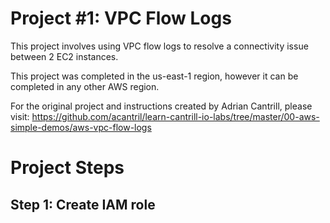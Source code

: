 # Project #1: VPC Flow Logs

This project involves using VPC flow logs to resolve a connectivity issue between 2 EC2 instances.

This project was completed in the us-east-1 region, however it can be completed in any other AWS region.

For the original project and instructions created by Adrian Cantrill, please visit: https://github.com/acantril/learn-cantrill-io-labs/tree/master/00-aws-simple-demos/aws-vpc-flow-logs

# Project Steps

## Step 1: Create IAM role

